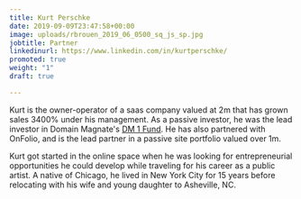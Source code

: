 ```yaml
---
title: Kurt Perschke
date: 2019-09-09T23:47:58+00:00
image: uploads/rbrouen_2019_06_0500_sq_js_sp.jpg
jobtitle: Partner
linkedinurl: https://www.linkedin.com/in/kurtperschke/
promoted: true
weight: "1"
draft: true

---
```

Kurt is the owner-operator of a saas company valued at 2m that has grown sales 3400% under his management. As a passive investor, he was the lead investor in Domain Magnate's [DM 1 Fund](https://www.domainmagnate.com/fund1-results/). He has also partnered with OnFolio, and is the lead partner in a passive site portfolio valued over 1m.

Kurt got started in the online space when he was looking for entrepreneurial opportunities he could develop while traveling for his career as a public artist. A native of Chicago, he lived in New York City for 15 years before relocating with his wife and young daughter to Asheville, NC.